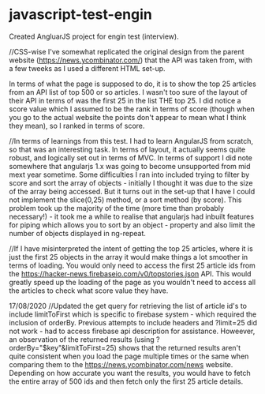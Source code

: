 # javascript-test-engin

Created AngluarJS project for engin test (interview).

//CSS-wise I've somewhat replicated the original design from the parent website (https://news.ycombinator.com/) that the API was taken from, with a few tweeks as I used a different HTML set-up.

In terms of what the page is supposed to do, it is to show the top 25 articles from an API list of top 500 or so articles. I wasn't too sure of the layout of their API in terms of was the first 25 in the list THE top 25. I did notice a score value which I assumed to be the rank in terms of score (though when you go to the actual website the points don't appear to mean what I think they mean), so I ranked in terms of score.

//In terms of learnings from this test. I had to learn AngularJS from scratch, so that was an interesting task. In terms of layout, it actually seems quite robust, and logically set out in terms of MVC. In terms of support I did note somewhere that angularjs 1.x was going to become unsupported from mid mext year sometime. Some difficulties I ran into included trying to filter by score and sort the array of objects - initially I thought it was due to the size of the array being accessed. But it turns out in the set-up that I have I could not implement the slice(0,25) method, or a sort method (by score). This problem took up the majority of the time (more time than probably necessary!) - it took me a while to realise that angularjs had inbuilt features for piping which allows you to  sort by an object - property and also limit the number of objects displayed in ng-repeat.

//If I have misinterpreted the intent of getting the top 25 articles, where it is just the first 25 objects in the array it would make things a lot smoother in terms of loading. You would only need to access the first 25 article ids from the https://hacker-news.firebaseio.com/v0/topstories.json API. This would greatly speed up the loading of the page as you wouldn't need to access all the articles to check what score value they have.


17/08/2020
//Updated the get query for retrieving the list of article id's to include limitToFirst which is specific to firebase system - which required the inclusion of orderBy.
Previous attempts to include headers and ?limit=25 did not work - had to access firebase api description for assistance. Howeever, an observation of the returned results (using ?orderBy="$key"&limitToFirst=25) shows that the returned results aren't quite consistent when you load the page multiple times or the same when comparing them to the https://news.ycombinator.com/news website. Depending on how accurate you want the results, you would have to fetch the entire array of 500 ids and then fetch only the first 25 article details.

